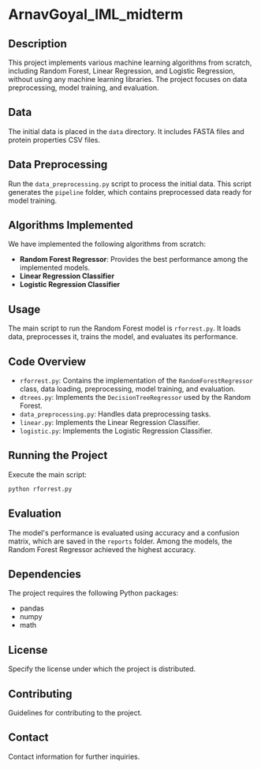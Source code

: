 # ArnavGoyal_IML_midterm

## Description
This project implements various machine learning algorithms from scratch, including Random Forest, Linear Regression, and Logistic Regression, without using any machine learning libraries. The project focuses on data preprocessing, model training, and evaluation.

## Data
The initial data is placed in the `data` directory. It includes FASTA files and protein properties CSV files.

## Data Preprocessing
Run the `data_preprocessing.py` script to process the initial data. This script generates the `pipeline` folder, which contains preprocessed data ready for model training.

## Algorithms Implemented
We have implemented the following algorithms from scratch:
- **Random Forest Regressor**: Provides the best performance among the implemented models.
- **Linear Regression Classifier**
- **Logistic Regression Classifier**

## Usage
The main script to run the Random Forest model is `rforrest.py`. It loads data, preprocesses it, trains the model, and evaluates its performance.

## Code Overview
- `rforrest.py`: Contains the implementation of the `RandomForestRegressor` class, data loading, preprocessing, model training, and evaluation.
- `dtrees.py`: Implements the `DecisionTreeRegressor` used by the Random Forest.
- `data_preprocessing.py`: Handles data preprocessing tasks.
- `linear.py`: Implements the Linear Regression Classifier.
- `logistic.py`: Implements the Logistic Regression Classifier.

## Running the Project
Execute the main script:
```bash
python rforrest.py
```

## Evaluation
The model's performance is evaluated using accuracy and a confusion matrix, which are saved in the `reports` folder. Among the models, the Random Forest Regressor achieved the highest accuracy.

## Dependencies
The project requires the following Python packages:
- pandas
- numpy
- math

## License
Specify the license under which the project is distributed.

## Contributing
Guidelines for contributing to the project.

## Contact
Contact information for further inquiries.
